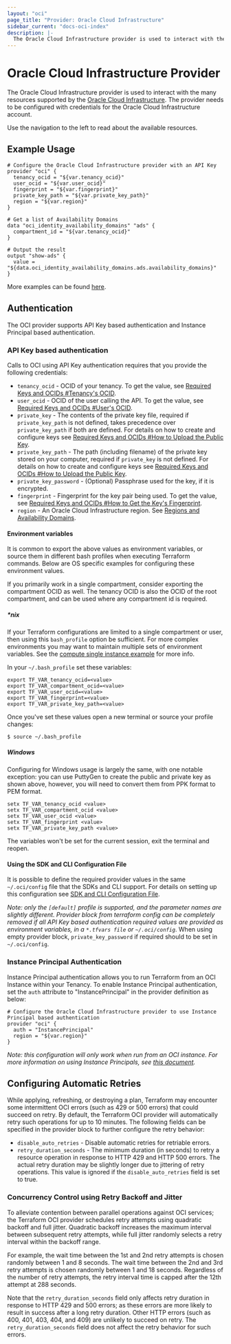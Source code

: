 ```yaml
---
layout: "oci"
page_title: "Provider: Oracle Cloud Infrastructure"
sidebar_current: "docs-oci-index"
description: |-
  The Oracle Cloud Infrastructure provider is used to interact with the many resources supported by the Oracle Cloud Infrastructure services. The provider needs to be configured with credentials for the Oracle Cloud Account.
---
```


# Oracle Cloud Infrastructure Provider

The Oracle Cloud Infrastructure provider is used to interact with the many resources supported by the [Oracle Cloud Infrastructure](https://cloud.oracle.com/cloud-infrastructure). The provider needs to be configured with credentials for the Oracle Cloud Infrastructure account.  

Use the navigation to the left to read about the available resources.

## Example Usage

```hcl
# Configure the Oracle Cloud Infrastructure provider with an API Key
provider "oci" {
  tenancy_ocid = "${var.tenancy_ocid}"
  user_ocid = "${var.user_ocid}"
  fingerprint = "${var.fingerprint}"
  private_key_path = "${var.private_key_path}"
  region = "${var.region}"
}

# Get a list of Availability Domains
data "oci_identity_availability_domains" "ads" {
  compartment_id = "${var.tenancy_ocid}"
}

# Output the result
output "show-ads" {
  value = "${data.oci_identity_availability_domains.ads.availability_domains}"
}

```
More examples can be found [here](https://github.com/terraform-providers/terraform-provider-oci/tree/master/examples).

## Authentication

The OCI provider supports API Key based authentication and Instance Principal based authentication.

### API Key based authentication  
Calls to OCI using API Key authentication requires that you provide the following credentials:

- `tenancy_ocid` - OCID of your tenancy. To get the value, see [Required Keys and OCIDs  #Tenancy's OCID](https://docs.cloud.oracle.com/iaas/Content/API/Concepts/apisigningkey.htm#five).
- `user_ocid` - OCID of the user calling the API. To get the value, see [Required Keys and OCIDs #User's OCID](https://docs.cloud.oracle.com/iaas/Content/API/Concepts/apisigningkey.htm#five).
- `private_key` - The contents of the private key file, required if `private_key_path` is not defined, takes precedence over `private_key_path` if both are defined.
For details on how to create and configure keys see [Required Keys and OCIDs #How to Upload the Public Key](https://docs.cloud.oracle.com/iaas/Content/API/Concepts/apisigningkey.htm#three).
- `private_key_path` - The path (including filename) of the private key stored on your computer, required if `private_key` is not defined.
For details on how to create and configure keys see [Required Keys and OCIDs #How to Upload the Public Key](https://docs.cloud.oracle.com/iaas/Content/API/Concepts/apisigningkey.htm#three).
- `private_key_password` - (Optional) Passphrase used for the key, if it is encrypted.
- `fingerprint` - Fingerprint for the key pair being used. To get the value, see [Required Keys and OCIDs #How to Get the Key's Fingerprint](https://docs.cloud.oracle.com/iaas/Content/API/Concepts/apisigningkey.htm#four).
- `region` - An Oracle Cloud Infrastructure region. See [Regions and Availability Domains](https://docs.cloud.oracle.com/iaas/Content/General/Concepts/regions.htm).

#### Environment variables
It is common to export the above values as environment variables, or source them in different bash profiles when executing 
Terraform commands. Below are OS specific examples for configuring these environment values.

If you primarily work in a single compartment, consider exporting the compartment OCID as well. The tenancy OCID is also 
the OCID of the root compartment, and can be used where any compartment id is required.

##### \*nix
If your Terraform configurations are limited to a single compartment or user, then using this `bash_profile` option be 
sufficient. For more complex environments you may want to maintain multiple sets of environment variables. 
See the [compute single instance example](https://github.com/oracle/terraform-provider-oci/tree/master/examples/compute/instance) for more info.

In your `~/.bash_profile` set these variables:

```
export TF_VAR_tenancy_ocid=<value>
export TF_VAR_compartment_ocid=<value>
export TF_VAR_user_ocid=<value>
export TF_VAR_fingerprint=<value>
export TF_VAR_private_key_path=<value>
``` 

Once you've set these values open a new terminal or source your profile changes:
```
$ source ~/.bash_profile
```

##### Windows

Configuring for Windows usage is largely the same, with one notable exception: you can use PuttyGen to create the public 
and private key as shown above, however, you will need to convert them from PPK format to PEM format.

```
setx TF_VAR_tenancy_ocid <value>
setx TF_VAR_compartment_ocid <value>
setx TF_VAR_user_ocid <value>
setx TF_VAR_fingerprint <value>
setx TF_VAR_private_key_path <value>
```
The variables won't be set for the current session, exit the terminal and reopen.

#### Using the SDK and CLI Configuration File
It is possible to define the required provider values in the same `~/.oci/config` file that the SDKs and CLI support. 
For details on setting up this configuration see [SDK and CLI Configuration File](https://docs.cloud.oracle.com/iaas/Content/API/Concepts/sdkconfig.htm).  

_Note: only the `[default]` profile is supported, and the parameter names are slightly different. Provider block from terraform config can be completely removed if all API Key based authentication required values are provided as environment variables, in a `*.tfvars file` or `~/.oci/config`_. When using empty provider block, `private_key_password` if required should to be set in `~/.oci/config`. 

### Instance Principal Authentication
Instance Principal authentication allows you to run Terraform from an OCI Instance within your Tenancy. To enable Instance 
Principal authentication, set the `auth` attribute to "InstancePrincipal" in the provider definition as below:

```
# Configure the Oracle Cloud Infrastructure provider to use Instance Principal based authentication
provider "oci" {
  auth = "InstancePrincipal"
  region = "${var.region}"
}
```

_Note: this configuration will only work when run from an OCI instance. For more information on using Instance 
Principals, see [this document](https://docs.cloud.oracle.com/iaas/Content/Identity/Tasks/callingservicesfrominstances.htm)._

## Configuring Automatic Retries
While applying, refreshing, or destroying a plan, Terraform may encounter some intermittent OCI errors (such as 429 or 500 errors) that could succeed on retry. 
By default, the Terraform OCI provider will automatically retry such operations for up to 10 minutes. 
The following fields can be specified in the provider block to further configure the retry behavior:

- `disable_auto_retries` - Disable automatic retries for retriable errors.
- `retry_duration_seconds` - The minimum duration (in seconds) to retry a resource operation in response to HTTP 429 and HTTP 500 errors. The actual retry duration may be slightly longer due to jittering of retry operations. This value is ignored if the `disable_auto_retries` field is set to true.

### Concurrency Control using Retry Backoff and Jitter
To alleviate contention between parallel operations against OCI services; the Terraform OCI provider schedules retry attempts using quadratic backoff and full jitter.
Quadratic backoff increases the maximum interval between subsequent retry attempts, while full jitter randomly selects a retry interval within the backoff range.

For example, the wait time between the 1st and 2nd retry attempts is chosen randomly between 1 and 8 seconds. The wait time between the 2nd and 3rd retry attempts is chosen
randomly between 1 and 18 seconds. Regardless of the number of retry attempts, the retry interval time is capped after the 12th attempt at 288 seconds.

Note that the `retry_duration_seconds` field only affects retry duration in response to HTTP 429 and 500 errors; as these errors are more likely to result in success after a long retry duration.
Other HTTP errors (such as 400, 401, 403, 404, and 409) are unlikely to succeed on retry. The `retry_duration_seconds` field does not affect the retry behavior for such errors.
